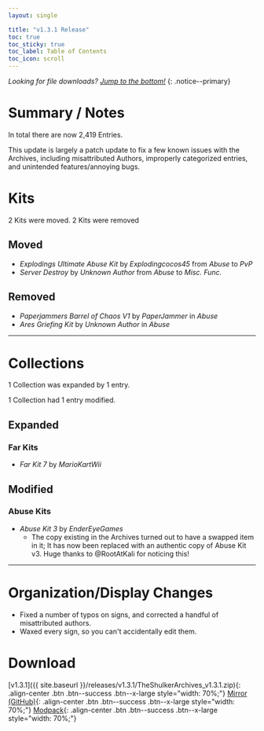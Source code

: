 ```yaml
---
layout: single

title: "v1.3.1 Release"
toc: true
toc_sticky: true
toc_label: Table of Contents
toc_icon: scroll
---
```


*Looking for file downloads? [Jump to the bottom!](#download)*
{: .notice--primary}

# Summary / Notes
In total there are now 2,419 Entries.

This update is largely a patch update to fix a few known issues with the Archives, including misattributed Authors, improperly categorized entries, and unintended features/annoying bugs.

# Kits
2 Kits were moved. 2 Kits were removed

## Moved
- _Explodings Ultimate Abuse Kit_ by _Explodingcocos45_ from _Abuse_ to _PvP_
- _Server Destroy_ by _Unknown Author_ from _Abuse_ to _Misc. Func._

## Removed
- _Paperjammers Barrel of Chaos V1_ by _PaperJammer_ in _Abuse_
- _Ares Griefing Kit_ by _Unknown Author_ in _Abuse_

***

# Collections
1 Collection was expanded by 1 entry.

1 Collection had 1 entry modified.

## Expanded
### Far Kits
- _Far Kit 7_ by _MarioKartWii_

## Modified
### Abuse Kits
- _Abuse Kit 3_ by _EnderEyeGames_
  - The copy existing in the Archives turned out to have a swapped item in it; It has now been replaced with an authentic copy of Abuse Kit v3. Huge thanks to @RootAtKali for noticing this!

***

# Organization/Display Changes
- Fixed a number of typos on signs, and corrected a handful of misattributed authors.
- Waxed every sign, so you can't accidentally edit them. 

# Download
[v1.3.1]({{ site.baseurl }}/releases/v1.3.1/TheShulkerArchives_v1.3.1.zip){: .align-center .btn .btn--success .btn--x-large style="width: 70%;"}
[Mirror (GitHub)](https://github.com/KadTheHunter/ShulkerArchives/releases/tag/v1.3.1){: .align-center .btn .btn--success .btn--x-large style="width: 70%;"}
[Modpack](https://modrinth.com/modpack/the-shulker-archives/version/1.3.1){: .align-center .btn .btn--success .btn--x-large style="width: 70%;"}